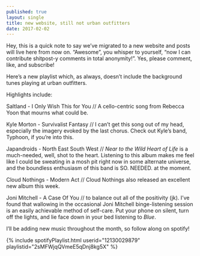 ```yaml
---
published: true
layout: single
title: new website, still not urban outfitters
date: 2017-02-02
---
```


Hey, this is a quick note to say we’ve migrated to a new website and posts will live here from now on. “Awesome”, you whisper to yourself, “now I can contribute shitpost-y comments in total anonymity!”. Yes, please comment, like, and subscribe! 

Here’s a new playlist which, as always, doesn’t include the background tunes playing at urban outfitters. 

Highlights include:

Saltland - I Only Wish This for You // A cello-centric song from Rebecca Yoon that mourns what could be. 

Kyle Morton - Survivalist Fantasy // I can’t get this song out of my head, especially the imagery evoked by the last chorus. Check out Kyle’s band, Typhoon, if you’re into this. 

Japandroids - North East South West // *Near to the Wild Heart of Life* is a much-needed, well, shot to the heart. Listening to this album makes me feel like I could be sweating in a mosh pit right now in some alternate universe, and the boundless enthusiasm of this band is SO. NEEDED. at the moment. 

Cloud Nothings - Modern Act // Cloud Nothings also released an excellent new album this week. 

Joni Mitchell - A Case Of You // to balance out all of the positivity (jk). I’ve found that wallowing in the occasional Joni Mitchell binge-listening session is an easily achievable method of self-care. Put your phone on silent, turn off the lights, and lie face down in your bed listening to *Blue*. 

I’ll be adding new music throughout the month, so follow along on spotify!

{% include spotifyPlaylist.html userid="12130029879" playlistid="2sMFWjqQVmeE5qDnj8kg5X" %}

